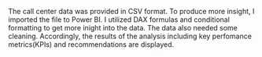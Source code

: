 The call center data was provided in CSV format. To produce more insight, I imported the file to Power BI. I utilized DAX formulas and conditional formatting to get more inight into the data.
The data also needed some cleaning. Accordingly, the results of the analysis including key perfomance metrics(KPIs) and recommendations are displayed.
